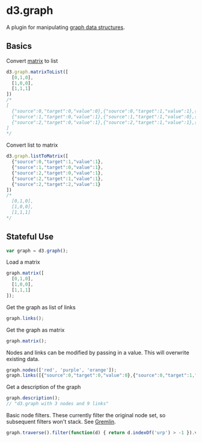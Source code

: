 # d3.graph

A plugin for manipulating [graph data structures](http://opendatastructures.org/versions/edition-0.1d/ods-java/node59.html).

## Basics

Convert [matrix](http://en.wikipedia.org/wiki/Adjacency_matrix) to list

```js
d3.graph.matrixToList([
  [0,1,0],
  [1,0,0],
  [1,1,1]
])
/*
[
  {"source":0,"target":0,"value":0},{"source":0,"target":1,"value":1},{"source":0,"target":2,"value":0},
  {"source":1,"target":0,"value":1},{"source":1,"target":1,"value":0},{"source":1,"target":2,"value":0},
  {"source":2,"target":0,"value":1},{"source":2,"target":1,"value":1},{"source":2,"target":2,"value":1}
]
*/
```

Convert list to matrix

```js
d3.graph.listToMatrix([
  {"source":0,"target":1,"value":1},
  {"source":1,"target":0,"value":1},
  {"source":2,"target":0,"value":1},
  {"source":2,"target":1,"value":1},
  {"source":2,"target":2,"value":1}
])
/*
  [0,1,0],
  [1,0,0],
  [1,1,1]
*/
```

## Stateful Use

```js
var graph = d3.graph();
```

Load a matrix

```js
graph.matrix([
  [0,1,0],
  [1,0,0],
  [1,1,1]
]);
```

Get the graph as list of links

```js
graph.links();
```

Get the graph as matrix

```js
graph.matrix();
```

Nodes and links can be modified by passing in a value. This will overwrite existing data.

```js
graph.nodes(['red', 'purple', 'orange']);
graph.links([{"source":0,"target":0,"value":0},{"source":0,"target":1,"value":1},{"source":0,"target":2,"value":0}]);
```

Get a description of the graph

```js
graph.description();
// "d3.graph with 3 nodes and 9 links"
```

Basic node filters. These currently filter the original node set, so subsequent filters won't stack. See [Gremlin](https://github.com/tinkerpop/gremlin/wiki/Basic-Graph-Traversals).

```js
graph.traverse().filter(function(d) { return d.indexOf('urp') > -1 }).value();
```
